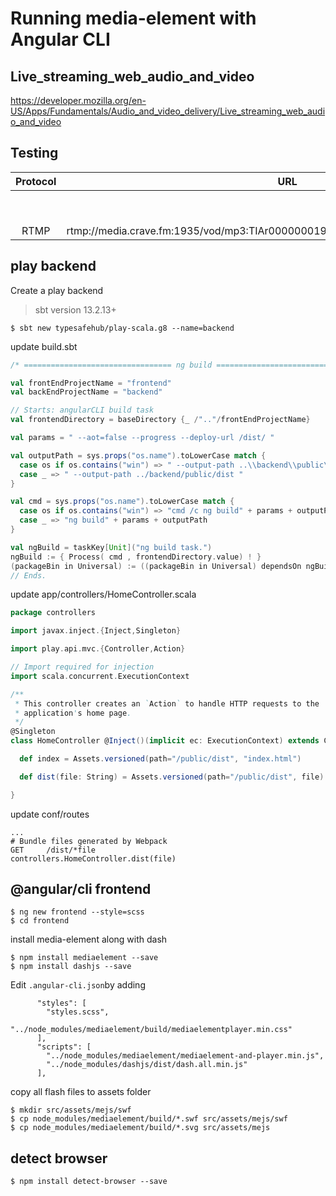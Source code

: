 # Running media-element with Angular CLI

## Live_streaming_web_audio_and_video

https://developer.mozilla.org/en-US/Apps/Fundamentals/Audio_and_video_delivery/Live_streaming_web_audio_and_video

## Testing  

| Protocol |    URL                                                                      |    Browsers                                 |  Comments                  |
|:--------:|:---------------------------------------------------------------------------:|:--------------------------------------------|:---------------------------| 
|          |                                                                             |    Mac               |   Windows            |                            |
|          |                                                                             | FFOX | CHRM | SAFR   |  FFOX | CHRM | EDGE  |                            |
|   RTMP   |rtmp://media.crave.fm:1935/vod/mp3:TIAr0000000196Al0000000001So0000006243.mp3|      |      |        |  x    | x    |       |                            |


## play backend


Create a play backend

  > sbt version 13.2.13+

```
$ sbt new typesafehub/play-scala.g8 --name=backend
```

update build.sbt

```sbt
/* ================================= ng build ================================== */

val frontEndProjectName = "frontend"
val backEndProjectName = "backend"

// Starts: angularCLI build task
val frontendDirectory = baseDirectory {_ /".."/frontEndProjectName}

val params = " --aot=false --progress --deploy-url /dist/ "

val outputPath = sys.props("os.name").toLowerCase match {
  case os if os.contains("win") => " --output-path ..\\backend\\public\\dist "
  case _ => " --output-path ../backend/public/dist "
}

val cmd = sys.props("os.name").toLowerCase match {
  case os if os.contains("win") => "cmd /c ng build" + params + outputPath
  case _ => "ng build" + params + outputPath
}

val ngBuild = taskKey[Unit]("ng build task.")
ngBuild := { Process( cmd , frontendDirectory.value) ! }
(packageBin in Universal) := ((packageBin in Universal) dependsOn ngBuild ).value
// Ends.
```
update  app/controllers/HomeController.scala
```scala
package controllers

import javax.inject.{Inject,Singleton}

import play.api.mvc.{Controller,Action}

// Import required for injection
import scala.concurrent.ExecutionContext

/**
 * This controller creates an `Action` to handle HTTP requests to the
 * application's home page.
 */
@Singleton
class HomeController @Inject()(implicit ec: ExecutionContext) extends Controller {

  def index = Assets.versioned(path="/public/dist", "index.html")

  def dist(file: String) = Assets.versioned(path="/public/dist", file)

}

```

update conf/routes
```
...
# Bundle files generated by Webpack
GET     /dist/*file                 controllers.HomeController.dist(file)
```


## @angular/cli frontend

```
$ ng new frontend --style=scss
$ cd frontend
```

install media-element along with dash
```
$ npm install mediaelement --save
$ npm install dashjs --save
```


Edit `.angular-cli.json`by adding
```
      "styles": [
        "styles.scss",
        "../node_modules/mediaelement/build/mediaelementplayer.min.css"
      ],      
      "scripts": [
        "../node_modules/mediaelement/mediaelement-and-player.min.js",        
        "../node_modules/dashjs/dist/dash.all.min.js"
      ],
```

copy all flash files to assets folder
```
$ mkdir src/assets/mejs/swf
$ cp node_modules/mediaelement/build/*.swf src/assets/mejs/swf
$ cp node_modules/mediaelement/build/*.svg src/assets/mejs
```

## detect browser

```
$ npm install detect-browser --save
```

